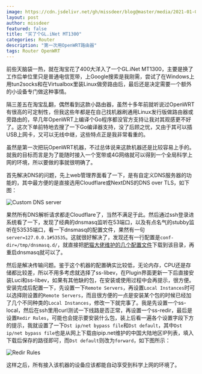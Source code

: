 ```yaml
---
image: https://cdn.jsdelivr.net/gh/missdeer/blog@master/media/2021-01-01/gl.inet.mt1300.jpg
layout: post
author: missdeer
featured: false
title: "买了个GL.iNet MT1300"
categories: Router
description: "第一次用OpenWRT路由器"
tags: Router OpenWRT
---
```

前些天脑袋一热，就在淘宝花了400大洋入了一个GL.iNet MT1300，主要是换了工作后单位里只是普通电信宽带，上Google搜索是我刚需，尝试了在Windows上用tun2socks和在Virtualbox里装Linux做旁路由后，最后还是决定需要一个额外的小设备专门做这种事情。

隔三差五在淘宝乱翻，偶然看到这款小路由器，虽然十多年前就听说过OpenWRT有很高的可定制性，但我这些年都是在自己找机器刷通用Linux发行版做路由器或旁路由的，早几年OpenWRT上编译个Go程序都没官方支持让我对其观感更不好了。这次下单前特地去搜了一下Go编译器支持，没了后顾之忧，又由于其可以插USB上网卡，又可以无线中继，这些特点正是我非常看重的。

虽然是第一次把玩OpenWRT机器，不过总体说来这款机器还是比较容易上手的。就我的目标而言是为了能随时接入一个宽带或4G网络就可以得到一个全局科学上网的环境，所以要做的事就很明确了。

首先解决DNS的问题，先上web管理界面看了一下，是有自定义DNS服务器的功能的，其中最方便的是直接选用Cloudflare或NextDNS的DNS over TLS，如下图：

![Custom DNS server](https://cdn.jsdelivr.net/gh/missdeer/blog@master/media/2021-01-01/dns.jpg)

果然所有DNS解析请求都走Cloudflare了，当然不满足于此。然后通过ssh登录进系统看了一下，发现了经典的dnsmasq监听在53端口，以及有点名气的stubby监听在53535端口，看一下dnsmasq的配置文件，果然有一句`server=127.0.0.1#53535`。这就很好解决了，发现还有一行配置是`conf-dir=/tmp/dnsmasq.d/`，就直接把[肥猫大佬维护的几个配置文件](https://github.com/felixonmars/dnsmasq-china-list)下载到该目录，再重启dnsmasq就可以了。

然后是解决传输问题。鉴于这个机器的配置确实比较低，无论内存，CPU还是存储都比较差，所以不用多考虑就选择了ss-libev，在Plugin界面更新一下后直接安装Luci和ss-libev，如果有其他缺的包，在安装或使用过程中会再提示，很方便。安装完成后配置一下，先设置一下`Remote Servers`，再设置`Local Instances`时可以选择刚设置的`Remote Servers`，而且很方便的一点是安装某个包的时候已经加了几个不同种类的`Local Instances`，修改一下就完事了。我是先设置一个ss-local，然后在ssh里用curl测试一下线路是否正常，再设置一个ss-redir，最后是设置`Redir Rules`，可能也会提示要安装什么包，装上后看一遍各个设置字段下方的提示，我就设置了一下`Dst ip/net bypass file`和`Dst default`，其中`Dst ip/net bypass file`也是从网上下载由ipip.net维护的中国大陆地区IP列表，填入下载后保存的路径即可，而`Dst default`则改为`forward`，如下图所示：

![Redir Rules](https://cdn.jsdelivr.net/gh/missdeer/blog@master/media/2021-01-01/redir-rules.png)

这样之后，所有接入该机器的设备应该都能自动享受到科学上网的环境了。